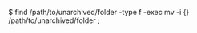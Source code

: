<!-- layout:code post: database-backup_postgresql -->


$ find /path/to/unarchived/folder -type f -exec mv -i {} /path/to/unarchived/folder \;  
